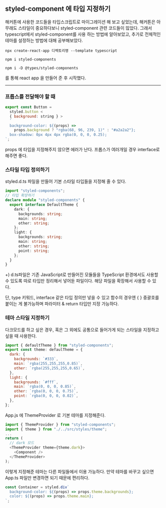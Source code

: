 ## styled-component 에 타입 지정하기

해커톤에 사용한 코드들을 타입스크립트로 마이그레이션 해 보고 싶었는데, 해커톤은 아무래도 스타일이 중요하다보니 styled-component 관련 코드들이 많았다. 그래서 typescript에서 styled-component를 사용 하는 방법에 알아보았고, 추가로 전체적인 테마를 설정하는 방법에 대해 공부해보았다.

`npx create-react-app 디렉토리명 --template typescript`

`npm i styled-components`

`npm i -D @types/styled-components`

를 통해 react app 을 만들어 준 후 시작했다.

---

### 프롭스를 전달해야 할 때

```js
export const Button =
  styled.button <
  { background: string } >
  `
  background-color: ${(props) =>
    props.background ? "rgba(68, 96, 239, 1)" : "#a2a2a2"};
  box-shadow: 0px 4px 4px rgba(0, 0, 0, 0.25);
`;
```

props 에 타입을 지정해주지 않으면 에러가 난다. 프롭스가 여러개일 경우 interface로 해주면 좋다.

### 스타일 타입 정의하기

styled.d.ts 파일을 만들어 기본 스타일 타입들을 지정해 줄 수 있다.

```ts
import "styled-components";
// 타입 확장하기
declare module "styled-components" {
  export interface DefaultTheme {
    dark: {
      backgrounds: string;
      main: string;
      other: string;
    };
    light: {
      backgrounds: string;
      main: string;
      other: string;
      point: string;
    };
  }
}
```

+)
d.ts파일은 기존 JavaScript로 만들어진 모듈들을 TypeScript 환경에서도 사용할 수 있도록 따로 타입만 정리해서 넣어둔 파일이다. 해당 파일을 확장해서 사용할 수 있다.

단, type 키워드, interface 같은 타입 정의만 넣을 수 있고
함수의 경우엔 { } 중괄호를 붙이는 게 불가능하며 파라미터 & return 타입만 지정 가능하다.

### 테마 스타일 지정하기

다크모드를 하고 싶은 경우, 혹은 그 외에도 공통으로 들어가게 되는 스타일을 지정하고 싶을 때 사용한다.

```js
import { defaultTheme } from "styled-components";
export const theme: defaulTheme = {
  dark: {
    backgrounds: `#333`,
    main: `rgba(255,255,255,0.85)`,
    other: `rgba(255,255,255,0.65)`,
  },
  light: {
    backgrounds: `#fff`,
    main: `rgba(0, 0, 0, 0.85)`,
    other: `rgba(0, 0, 0, 0.75)`,
    point: `rgba(0, 0, 0, 0.02)`,
  },
};
```

App.js 에 ThemeProvider 로 기본 테마를 지정해준다.

```js
import { ThemeProvider } from "styled-components";
import { theme } from "./../src/styles/theme";
...
return (
  // dark 모드
  <ThemeProvider theme={theme.dark}>
    <Component />
  </ThemeProvider>
);
```

이렇게 지정해준 테마는 다른 파일들에서 이용 가능하다.
만약 테마를 바꾸고 싶으면 App.ts 파일만 변경하면 되기 때문에 편리하다.

```js
const Container = styled.div`
  background-color: ${(props) => props.theme.backgrounds};
  color: ${(props) => props.theme.main};
`;
```

